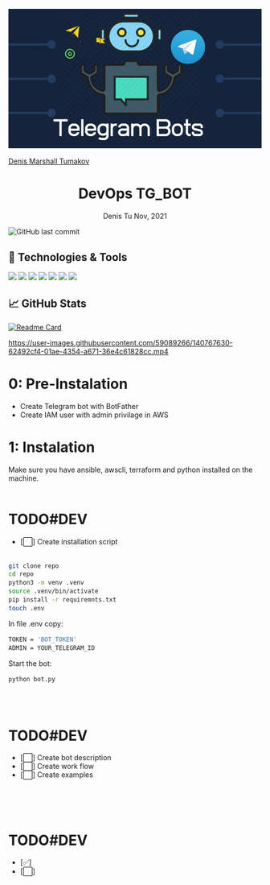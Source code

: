  [![Header](./assets/Telegram-Bots.jpg "Header")](https://www.linkedin.com/in/dm2macoff/)
 <p align="center">
 <div class="badge-base LI-profile-badge" data-locale="en_US" data-size="medium" data-theme="dark" data-type="VERTICAL" data-vanity="dm2macoff" data-version="v1"><a class="badge-base__link LI-simple-link" href="https://il.linkedin.com/in/dm2macoff?trk=profile-badge">Denis Marshall Tumakov</a></div>
              
 <h1 align="center">DevOps TG_BOT</h1>
 <p align="center">Denis Tu Nov, 2021</p>

 ![GitHub last commit](https://img.shields.io/github/last-commit/DmarshalTU/DevBot?style=plastic)

</p>

## 🔧 Technologies & Tools
![](https://img.shields.io/badge/OS-Linux-informational?style=flat&logo=linux&logoColor=white&color=2bbc8a)
![](https://img.shields.io/badge/Code-Python-informational?style=flat&logo=python&logoColor=white&color=2bbc8a)
![](https://img.shields.io/badge/Tools-Docker-informational?style=flat&logo=docker&logoColor=white&color=2bbc8a)
![](https://img.shields.io/badge/Tools-Kubernetes-informational?style=flat&logo=kubernetes&logoColor=white&color=2bbc8a)
![](https://img.shields.io/badge/Tools-Ansible-informational?style=flat&logo=ansible&logoColor=white&color=2bbc8a)
![](https://img.shields.io/badge/Tools-Terraform-informational?style=flat&logo=terraform&logoColor=white&color=2bbc8a)
![](https://img.shields.io/badge/Tools-BotAPI-informational?style=flat&logo=telegram&logoColor=white&color=2bbc8a)

## &#x1f4c8; GitHub Stats

[![Readme Card](https://github-readme-stats.vercel.app/api/pin/?username=DmarshalTU&repo=DevBot)](https://github.com/DmarshalTU/DevBot)




https://user-images.githubusercontent.com/59089266/140767630-62492cf4-01ae-4354-a671-36e4c61828cc.mp4


# 0: Pre-Instalation
- Create Telegram bot with BotFather
- Create IAM user with admin privilage in AWS

# 1: Instalation
Make sure you have ansible, awscli, terraform and python installed on the machine.
<br><br>
# TODO#DEV
- [:white_large_square:] Create installation script
<br><br>

```bash
git clone repo
cd repo
python3 -m venv .venv
source .venv/bin/activate
pip install -r requiremnts.txt
touch .env
```
In file .env copy:
```bash
TOKEN = 'BOT_TOKEN'
ADMIN = YOUR_TELEGRAM_ID
```

Start the bot:
```bash
python bot.py
```

<br><br>
# TODO#DEV
- [:white_large_square:] Create bot description
- [:white_large_square:] Create work flow
- [:white_large_square:] Create examples
<br><br>

<br><br>
# TODO#DEV
- [:white_check_mark:] 
- [:white_large_square:]
<br><br>
